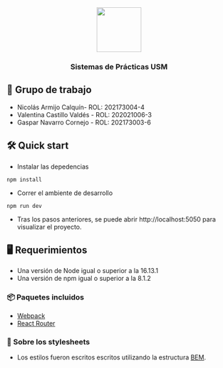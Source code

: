 <div align="center">
<img src="https://upload.wikimedia.org/wikipedia/commons/thumb/a/a7/React-icon.svg/512px-React-icon.svg.png" height="100px"/> 
<h3>
Sistemas de Prácticas USM
</h3>
</div>

## 💼 Grupo de trabajo
- Nicolás Armijo Calquín- ROL: 202173004-4
- Valentina Castillo Valdés - ROL: 202021006-3
- Gaspar Navarro Cornejo - ROL: 202173003-6

## 🛠️ Quick start
- Instalar las depedencias

```
npm install
```

- Correr el ambiente de desarrollo

```
npm run dev
```

- Tras los pasos anteriores, se puede abrir http://localhost:5050 para visualizar el proyecto.

## 🖥️ Requerimientos
- Una versión de Node igual o superior a la 16.13.1
- Una versión de npm igual o superior a la 8.1.2

### 📦 Paquetes incluidos
- [Webpack](https://webpack.js.org/)
- [React Router](https://reactrouter.com/en/main)

### 🎨 Sobre los stylesheets

- Los estilos fueron escritos escritos utilizando la estructura [BEM](https://getbem.com/).

